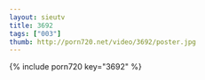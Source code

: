 ```yaml
--- 
layout: sieutv
title: 3692
tags: ["003"]
thumb: http://porn720.net/video/3692/poster.jpg
---
```

{% include porn720 key="3692" %} 
